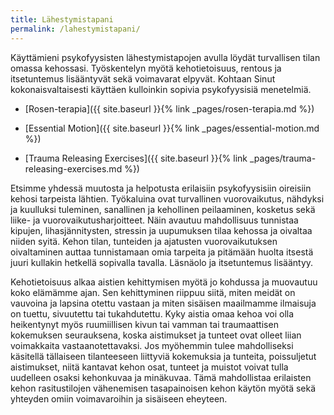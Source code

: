 ```yaml
---
title: Lähestymistapani
permalink: /lahestymistapani/
---
```


Käyttämieni psykofyysisten lähestymistapojen avulla löydät turvallisen tilan
omassa kehossasi. Työskentelyn myötä kehotietoisuus, rentous ja itsetuntemus
lisääntyvät sekä voimavarat elpyvät. Kohtaan Sinut kokonaisvaltaisesti käyttäen
kulloinkin sopivia psykofyysisiä menetelmiä.

- [Rosen-terapia]({{ site.baseurl }}{% link _pages/rosen-terapia.md %})

- [Essential Motion]({{ site.baseurl }}{% link _pages/essential-motion.md %})

- [Trauma Releasing Exercises]({{ site.baseurl }}{% link
  _pages/trauma-releasing-exercises.md %})

Etsimme yhdessä muutosta ja helpotusta erilaisiin psykofyysisiin oireisiin
kehosi tarpeista lähtien. Työkaluina ovat turvallinen vuorovaikutus, nähdyksi ja
kuulluksi tuleminen, sanallinen ja kehollinen peilaaminen, kosketus sekä liike-
ja vuorovaikutusharjoitteet. Näin avautuu mahdollisuus tunnistaa kipujen,
lihasjännitysten, stressin ja uupumuksen tilaa kehossa ja oivaltaa niiden syitä.
Kehon tilan, tunteiden ja ajatusten vuorovaikutuksen oivaltaminen auttaa
tunnistamaan omia tarpeita ja pitämään huolta itsestä juuri kullakin hetkellä
sopivalla tavalla. Läsnäolo ja itsetuntemus lisääntyy.

Kehotietoisuus alkaa aistien kehittymisen myötä jo kohdussa ja muovautuu koko
elämämme ajan. Sen kehittyminen riippuu siitä, miten meidät on vauvoina ja
lapsina otettu vastaan ja miten sisäisen maailmamme ilmaisuja on tuettu,
sivuutettu tai tukahdutettu. Kyky aistia omaa kehoa voi olla heikentynyt myös
ruumiillisen kivun tai vamman tai traumaattisen kokemuksen seurauksena, koska
aistimukset ja tunteet ovat olleet liian voimakkaita vastaanotettavaksi. Jos
myöhemmin tulee mahdolliseksi käsitellä tällaiseen tilanteeseen liittyviä
kokemuksia ja tunteita, poissuljetut aistimukset, niitä kantavat kehon osat,
tunteet ja muistot voivat tulla uudelleen osaksi kehonkuvaa ja minäkuvaa. Tämä
mahdollistaa erilaisten kehon rasitustilojen vähenemisen tasapainoisen kehon
käytön myötä sekä yhteyden omiin voimavaroihin ja sisäiseen eheyteen.
